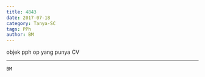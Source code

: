 ```yaml
---
title: 4843
date: 2017-07-18
category: Tanya-SC
tags: PPh
author: BM
---
```


objek pph op yang punya CV

---



`BM`
